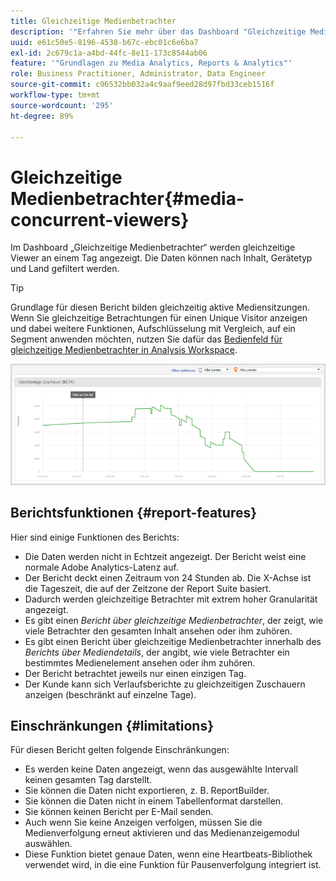 ```yaml
---
title: Gleichzeitige Medienbetrachter
description: '"Erfahren Sie mehr über das Dashboard "Gleichzeitige Medienbetrachter", mit dem gleichzeitige Betrachter an einem Tag angezeigt werden. Daten können nach Inhalt, Gerätetyp oder Land gefiltert werden."'
uuid: e61c50e5-8196-4538-b67c-ebc01c6e6ba7
exl-id: 2c679c1a-a4bd-44fc-8e11-173c8544ab06
feature: '"Grundlagen zu Media Analytics, Reports & Analytics"'
role: Business Practitioner, Administrator, Data Engineer
source-git-commit: c96532bb032a4c9aaf9eed28d97fbd33ceb1516f
workflow-type: tm+mt
source-wordcount: '295'
ht-degree: 89%

---
```


# Gleichzeitige Medienbetrachter{#media-concurrent-viewers}

Im Dashboard „Gleichzeitige Medienbetrachter“ werden gleichzeitige Viewer an einem Tag angezeigt. Die Daten können nach Inhalt, Gerätetyp und Land gefiltert werden.

>[!TIP]
>
> Grundlage für diesen Bericht bilden gleichzeitig aktive Mediensitzungen.  Wenn Sie gleichzeitige Betrachtungen für einen Unique Visitor anzeigen und dabei weitere Funktionen, Aufschlüsselung mit Vergleich, auf ein Segment anwenden möchten, nutzen Sie dafür das [Bedienfeld für gleichzeitige Medienbetrachter in Analysis Workspace](https://experienceleague.adobe.com/docs/analytics/analyze/analysis-workspace/panels/media-concurrent-viewers.html?lang=de).


![](assets/video-concurrent-viewers.png)

## Berichtsfunktionen {#report-features}

Hier sind einige Funktionen des Berichts:

* Die Daten werden nicht in Echtzeit angezeigt. Der Bericht weist eine normale Adobe Analytics-Latenz auf.
* Der Bericht deckt einen Zeitraum von 24 Stunden ab. Die X-Achse ist die Tageszeit, die auf der Zeitzone der Report Suite basiert.
* Dadurch werden gleichzeitige Betrachter mit extrem hoher Granularität angezeigt.
* Es gibt einen *Bericht über gleichzeitige Medienbetrachter*, der zeigt, wie viele Betrachter den gesamten Inhalt ansehen oder ihm zuhören.
* Es gibt einen Bericht über gleichzeitige Medienbetrachter innerhalb des *Berichts über Mediendetails*, der angibt, wie viele Betrachter ein bestimmtes Medienelement ansehen oder ihm zuhören.
* Der Bericht betrachtet jeweils nur einen einzigen Tag.
* Der Kunde kann sich Verlaufsberichte zu gleichzeitigen Zuschauern anzeigen (beschränkt auf einzelne Tage).

## Einschränkungen {#limitations}

Für diesen Bericht gelten folgende Einschränkungen:

* Es werden keine Daten angezeigt, wenn das ausgewählte Intervall keinen gesamten Tag darstellt.
* Sie können die Daten nicht exportieren, z. B. ReportBuilder.
* Sie können die Daten nicht in einem Tabellenformat darstellen.
* Sie können keinen Bericht per E-Mail senden.
* Auch wenn Sie keine Anzeigen verfolgen, müssen Sie die Medienverfolgung erneut aktivieren und das Medienanzeigemodul auswählen.
* Diese Funktion bietet genaue Daten, wenn eine Heartbeats-Bibliothek verwendet wird, in die eine Funktion für Pausenverfolgung integriert ist.
